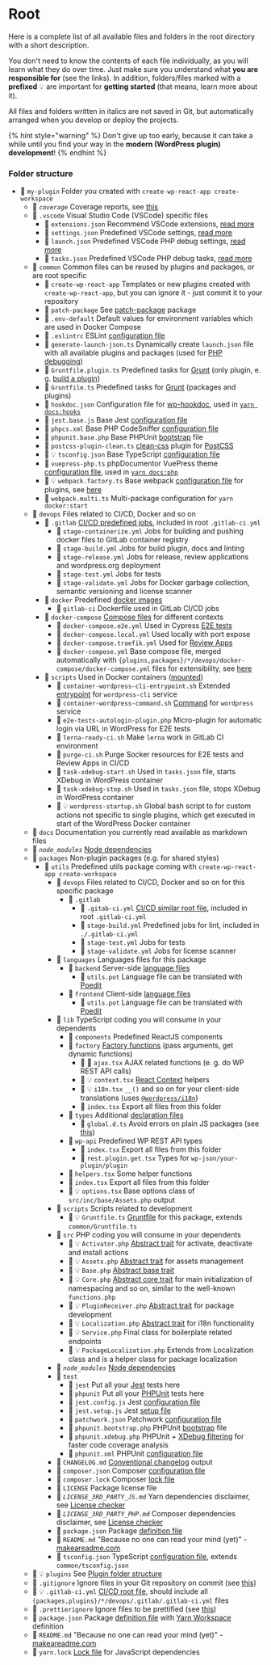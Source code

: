# Root

Here is a complete list of all available files and folders in the root directory with a short description.

You don't need to know the contents of each file individually, as you will learn what they do over time. Just make sure you understand what **you are responsible for** (see the links). In addition, folders/files marked with a **prefixed** 💡 are important for **getting started** (that means, learn more about it).

All files and folders written in italics are not saved in Git, but automatically arranged when you develop or deploy the projects.

{% hint style="warning" %}
Don't give up too early, because it can take a while until you find your way in the **modern (WordPress plugin) development**!
{% endhint %}

### Folder structure

-   📁 `my-plugin` Folder you created with `create-wp-react-app create-workspace`
    -   📁 _`coverage`_ Coverage reports, see [this](../../advanced/tests.md#coverage)
    -   📁 `.vscode` Visual Studio Code (VSCode) specific files
        -   📄 `extensions.json` Recommend VSCode extensions, [read more](https://code.visualstudio.com/docs/editor/extension-gallery#_workspace-recommended-extensions)
        -   📄 `settings.json` Predefined VSCode settings, [read more](https://code.visualstudio.com/docs/getstarted/settings)
        -   📄 `launch.json` Predefined VSCode PHP debug settings, [read more](../../php-development/debugging.md)
        -   📄 `tasks.json` Predefined VSCode PHP debug tasks, [read more](../../php-development/debugging.md)
    -   📁 `common` Common files can be reused by plugins and packages, or are root specific
        -   📁 `create-wp-react-app` Templates or new plugins created with `create-wp-react-app`, but you can ignore it - just commit it to your repository
        -   📁 `patch-package` See [patch-package](https://www.npmjs.com/package/patch-package) package
        -   📄 `.env-default` Default values for environment variables which are used in Docker Compose
        -   📄 `.eslintrc` ESLint [configuration file](https://eslint.org/docs/user-guide/configuring)
        -   📄 `generate-launch-json.ts` Dynamically create `launch.json` file with all available plugins and packages (used for [PHP debugging](../../php-development/debugging.md))
        -   📄 `Gruntfile.plugin.ts` Predefined tasks for [Grunt](https://gruntjs.com/sample-gruntfile) (only plugin, e. g. [build a plugin](../../advanced/build-production-plugin.md))
        -   📄 `Gruntfile.ts` Predefined tasks for [Grunt](https://gruntjs.com/sample-gruntfile) (packages and plugins)
        -   📄 `hookdoc.json` Configuration file for [wp-hookdoc](https://github.com/matzeeable/wp-hookdoc), used in [`yarn docs:hooks`](../available-commands/plugin.md#documentation)
        -   📄 `jest.base.js` Base Jest [configuration file](https://jestjs.io/docs/en/configuration)
        -   📄 `phpcs.xml` Base PHP CodeSniffer [configuration file](https://github.com/squizlabs/PHP_CodeSniffer/wiki/Configuration-Options)
        -   📄 `phpunit.base.php` Base PHPUnit [bootstrap](https://phpunit.readthedocs.io/en/8.4/configuration.html) file
        -   📄 `postcss-plugin-clean.ts` [clean-css](https://github.com/jakubpawlowicz/clean-css) plugin for [PostCSS](https://postcss.org/)
        -   📄 💡 `tsconfig.json` Base TypeScript [configuration file](https://www.typescriptlang.org/docs/handbook/tsconfig-json.html)
        -   📄 `vuepress-php.ts` phpDocumentor VuePress theme [configuration file](https://vuepress.vuejs.org/guide/basic-config.html), used in [`yarn docs:php`](../available-commands/plugin.md#documentation)
        -   📄 💡 `webpack.factory.ts` Base webpack [configuration file](https://webpack.js.org/configuration/) for plugins, see [here](../../advanced/extend-compose-webpack.md#webpack)
        -   📄 `webpack.multi.ts` Multi-package configuration for `yarn docker:start`
    -   📁 `devops` Files related to CI/CD, Docker and so on
        -   📁 `.gitlab` [CI/CD predefined jobs](../../gitlab-integration/predefined-pipeline.md), included in root `.gitlab-ci.yml`
            -   📄 `stage-containerize.yml` Jobs for building and pushing docker files to GitLab container registry
            -   📄 `stage-build.yml` Jobs for build plugin, docs and linting
            -   📄 `stage-release.yml` Jobs for release, review applications and wordpress.org deployment
            -   📄 `stage-test.yml` Jobs for tests
            -   📄 `stage-validate.yml` Jobs for Docker garbage collection, semantic versioning and license scanner
        -   📁 `docker` Predefined [docker images](https://docs.docker.com/engine/reference/builder/)
            -   📁 `gitlab-ci` Dockerfile used in GitLab CI/CD jobs
        -   📁 `docker-compose` [Compose files](https://docs.docker.com/compose/compose-file/) for different contexts
            -   📄 `docker-compose.e2e.yml` Used in Cypress [E2E tests](../../advanced/tests.md#e2e)
            -   📄 `docker-compose.local.yml` Used locally with port expose
            -   📄 `docker-compose.traefik.yml` Used for [Review Apps](../../gitlab-integration/review-applications.md)
            -   📄 `docker-compose.yml` Base compose file, merged automatically with `{plugins,packages}/*/devops/docker-compose/docker-compose.yml` files for extensibility, see [here](../../advanced/extend-compose-webpack.md#docker-compose)
        -   📁 `scripts` Used in Docker containers ([mounted](https://docs.docker.com/compose/compose-file/#volumes))
            -   📄 `container-wordpress-cli-entrypoint.sh` Extended [entrypoint](https://docs.docker.com/compose/compose-file/#entrypoint) for `wordpress-cli` service
            -   📄 `container-wordpress-command.sh` [Command](https://docs.docker.com/compose/compose-file/#command) for `wordpress` service
            -   📄 `e2e-tests-autologin-plugin.php` Micro-plugin for automatic login via URL in WordPress for E2E tests
            -   📄 `lerna-ready-ci.sh` Make `lerna` work in GitLab CI environment
            -   📄 `purge-ci.sh` Purge Socker resources for E2E tests and Review Apps in CI/CD
            -   📄 `task-xdebug-start.sh` Used in `tasks.json` file, starts XDebug in WordPress container
            -   📄 `task-xdebug-stop.sh` Used in `tasks.json` file, stops XDebug in WordPress container
            -   📄 💡 `wordpress-startup.sh` Global bash script to for custom actions not specific to single plugins, which get executed in start of the WordPress Docker container
    -   📁 `docs` Documentation you currently read available as markdown files
    -   📁 _`node_modules`_ [Node dependencies](https://docs.npmjs.com/files/folders.html#node-modules)
    -   📁 `packages` Non-plugin packages (e.g. for shared styles)
        -   📁 `utils` Predefined utils package coming with `create-wp-react-app create-workspace`
            -   📁 `devops` Files related to CI/CD, Docker and so on for this specific package
                -   📁 `.gitlab`
                    -   📄 `.gitab-ci.yml` [CI/CD similar root file](../../gitlab-integration/predefined-pipeline.md), included in root `.gitlab-ci.yml`
                    -   📄 `stage-build.yml` Predefined jobs for lint, included in `./.gitlab-ci.yml`
                    -   📄 `stage-test.yml` Jobs for tests
                    -   📄 `stage-validate.yml` Jobs for license scanner
            -   📁 `languages` Languages files for this package
                -   📁 `backend` Server-side [language files](../../php-development/localization.md)
                    -   📄 `utils.pot` Language file can be translated with [Poedit](https://poedit.net/)
                -   📁 `frontend` Client-side [language files](../../php-development/localization.md)
                    -   📄 `utils.pot` Language file can be translated with [Poedit](https://poedit.net/)
            -   📁 `lib` TypeScript coding you will consume in your dependents
                -   📁 `components` Predefined ReactJS components
                -   📁 `factory` [Factory functions](../../typescript-development/utils-package.md#factories) (pass arguments, get dynamic functions)
                    -   📄 📁 `ajax.tsx` AJAX related functions (e. g. do WP REST API calls)
                    -   📄 💡 `context.tsx` [React Context](https://reactjs.org/docs/context.html) helpers
                    -   📄 💡 `i18n.tsx` `__()` and so on for your client-side translations (uses [`@wordpress/i18n`](https://www.npmjs.com/package/@wordpress/i18n))
                    -   📄 `index.tsx` Export all files from this folder
                -   📁 `types` Additional [declaration files](https://www.typescriptlang.org/docs/handbook/declaration-files/introduction.html)
                    -   📄 `global.d.ts` Avoid errors on plain JS packages (see [this](https://git.io/JeMCt))
                -   📁 `wp-api` Predefined WP REST API types
                    -   📄 `index.tsx` Export all files from this folder
                    -   📄 `rest.plugin.get.tsx` Types for `wp-json/your-plugin/plugin`
                -   📄 `helpers.tsx` Some helper functions
                -   📄 `index.tsx` Export all files from this folder
                -   📄 💡 `options.tsx` Base options class of `src/inc/base/Assets.php` output
            -   📁 `scripts` Scripts related to development
                -   📄 💡 `Gruntfile.ts` [Gruntfile](https://gruntjs.com/sample-gruntfile) for this package, extends `common/Gruntfile.ts`
            -   📁 `src` PHP coding you will consume in your dependents
                -   📄 💡 `Activator.php` [Abstract trait](../../php-development/predefined-classes.md#activator) for activate, deactivate and install actions
                -   📄 💡 `Assets.php` [Abstract trait](../../php-development/predefined-classes.md#assets) for assets management
                -   📄 💡 `Base.php` [Abstract base trait](../../php-development/predefined-classes.md#notice)
                -   📄 💡 `Core.php` [Abstract core trait](../../php-development/predefined-classes.md#core) for main initialization of namespacing and so on, similar to the well-known `functions.php`
                -   📄 💡 `PluginReceiver.php` [Abstract trait](../../advanced/create-package.md#dynamically-get-plugin-data) for package development
                -   📄 💡 `Localization.php` [Abstract trait](../../php-development/predefined-classes.md#localization) for i18n functionality
                -   📄 💡 `Service.php` Final class for boilerplate related endpoints
                -   📄 💡 `PackageLocalization.php` Extends from Localization class and is a helper class for package localization
            -   📁 _`node_modules`_ [Node dependencies](https://docs.npmjs.com/files/folders.html#node-modules)
            -   📁 `test`
                -   📁 `jest` Put all your [Jest](../../advanced/tests.md#jest) tests here
                -   📁 `phpunit` Put all your [PHPUnit](../../advanced/tests.md#phpunit) tests here
                -   📄 `jest.config.js` Jest [configuration file](https://jestjs.io/docs/en/configuration)
                -   📄 `jest.setup.js` Jest [setup file](https://jestjs.io/docs/en/configuration#setupfiles-array)
                -   📄 `patchwork.json` Patchwork [configuration file](http://patchwork2.org/features/)
                -   📄 `phpunit.bootstrap.php` PHPUnit [bootstrap](https://phpunit.readthedocs.io/en/8.4/configuration.html) file
                -   📄 `phpunit.xdebug.php` PHPUnit + [XDebug filtering](<(https://xdebug.org/docs/code_coverage)>) for faster code coverage analysis
                -   📄 `phpunit.xml` PHPUnit [configuration file](https://phpunit.readthedocs.io/en/8.4/configuration.html)
            -   📄 `CHANGELOG.md` [Conventional changelog](https://github.com/conventional-changelog/conventional-changelog) output
            -   📄 `composer.json` Composer [configuration file](https://getcomposer.org/doc/04-schema.md)
            -   📄 `composer.lock` Composer [lock file](https://getcomposer.org/doc/01-basic-usage.md#installing-with-composer-lock)
            -   📄 `LICENSE` Package license file
            -   📄 _`LICENSE_3RD_PARTY_JS.md`_ Yarn dependencies disclaimer, see [License checker](../../advanced/license-checker.md#javascript)
            -   📄 _`LICENSE_3RD_PARTY_PHP.md`_ Composer dependencies disclaimer, see [License checker](../../advanced/license-checker.md#php)
            -   📄 `package.json` Package [definition file](https://docs.npmjs.com/files/package.json)
            -   📄 `README.md` "Because no one can read your mind (yet)" - [makeareadme.com](https://www.makeareadme.com/)
            -   📄 `tsconfig.json` TypeScript [configuration file](https://www.typescriptlang.org/docs/handbook/tsconfig-json.html), extends `common/tsconfig.json`
    -   📁 💡 `plugins` See [Plugin folder structure](plugin.md)
    -   📄 `.gitignore` Ignore files in your Git repository on commit (see [this](https://git-scm.com/docs/gitignore))
    -   📄 💡 `.gitlab-ci.yml` [CI/CD root file](../../gitlab-integration/predefined-pipeline.md), should include all `{packages,plugins}/*/devops/.gitlab/.gitlab-ci.yml` files
    -   📄 `.prettierignore` Ignore files to be prettified (see [this](https://prettier.io/docs/en/ignore.html))
    -   📄 `package.json` Package [definition file](https://docs.npmjs.com/files/package.json) with [Yarn Workspace](https://yarnpkg.com/lang/en/docs/workspaces/#toc-how-to-use-it) definition
    -   📄 `README.md` "Because no one can read your mind (yet)" - [makeareadme.com](https://www.makeareadme.com/)
    -   📄 `yarn.lock` [Lock file](https://yarnpkg.com/lang/en/docs/yarn-lock/) for JavaScript dependencies
